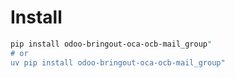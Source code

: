 # Install

```bash
pip install odoo-bringout-oca-ocb-mail_group"
# or
uv pip install odoo-bringout-oca-ocb-mail_group"
```
